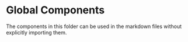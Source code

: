 # Global Components

The components in this folder can be used in the markdown files without explicitly importing them.
